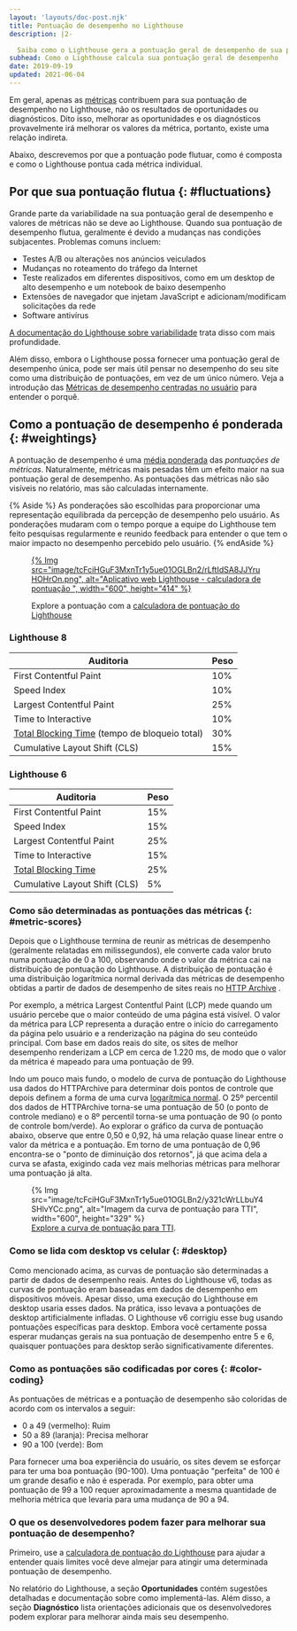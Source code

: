 ```yaml
---
layout: 'layouts/doc-post.njk'
title: Pontuação de desempenho no Lighthouse
description: |2-

  Saiba como o Lighthouse gera a pontuação geral de desempenho de sua página.
subhead: Como o Lighthouse calcula sua pontuação geral de desempenho
date: 2019-09-19
updated: 2021-06-04
---
```


Em geral, apenas as [métricas](/docs/lighthouse/performance/#metrics) contribuem para sua pontuação de desempenho no Lighthouse, não os resultados de oportunidades ou diagnósticos. Dito isso, melhorar as oportunidades e os diagnósticos provavelmente irá melhorar os valores da métrica, portanto, existe uma relação indireta.

Abaixo, descrevemos por que a pontuação pode flutuar, como é composta e como o Lighthouse pontua cada métrica individual.

## Por que sua pontuação flutua {: #fluctuations}

Grande parte da variabilidade na sua pontuação geral de desempenho e valores de métricas não se deve ao Lighthouse. Quando sua pontuação de desempenho flutua, geralmente é devido a mudanças nas condições subjacentes. Problemas comuns incluem:

- Testes A/B ou alterações nos anúncios veiculados
- Mudanças no roteamento do tráfego da Internet
- Teste realizados em diferentes dispositivos, como em um desktop de alto desempenho e um notebook de baixo desempenho
- Extensões de navegador que injetam JavaScript e adicionam/modificam solicitações da rede
- Software antivírus

[A documentação do Lighthouse sobre variabilidade](https://github.com/GoogleChrome/lighthouse/blob/master/docs/variability.md) trata disso com mais profundidade.

Além disso, embora o Lighthouse possa fornecer uma pontuação geral de desempenho única, pode ser mais útil pensar no desempenho do seu site como uma distribuição de pontuações, em vez de um único número. Veja a introdução das [Métricas de desempenho centradas no usuário](https://web.dev/articles/user-centric-performance-metrics) para entender o porquê.

## Como a pontuação de desempenho é ponderada {: #weightings}

A pontuação de desempenho é uma [média ponderada](https://www.wikihow.com/Calculate-Weighted-Average#Weighted_Averages_without_Percentages_sub) das *pontuações de métricas*. Naturalmente, métricas mais pesadas têm um efeito maior na sua pontuação geral de desempenho. As pontuações das métricas não são visíveis no relatório, mas são calculadas internamente.

{% Aside %} As ponderações são escolhidas para proporcionar uma representação equilibrada da percepção de desempenho pelo usuário. As ponderações mudaram com o tempo porque a equipe do Lighthouse tem feito pesquisas regularmente e reunido feedback para entender o que tem o maior impacto no desempenho percebido pelo usuário. {% endAside %}

<figure>
  <p data-md-type="paragraph"><a href="https://googlechrome.github.io/lighthouse/scorecalc/">     {% Img src="image/tcFciHGuF3MxnTr1y5ue01OGLBn2/rLftIdSA8JJYruHOHrOn.png", alt="Aplicativo web Lighthouse - calculadora de pontuação ", width="600", height="414" %}   </a></p>
  <figcaption>Explore a pontuação com a <a href="https://googlechrome.github.io/lighthouse/scorecalc/">calculadora de pontuação do Lighthouse</a></figcaption></figure>

### Lighthouse 8

<div class="table-wrapper scrollbar">
  <table>
    <thead>
      <tr>
        <th>Auditoria</th>
        <th>Peso</th>
      </tr>
    </thead>
    <tbody>
      <tr>
        <td>First Contentful Paint</td>
        <td>10%</td>
      </tr>
      <tr>
        <td>Speed Index</td>
        <td>10%</td>
      </tr>
      <tr>
        <td>Largest Contentful Paint</td>
        <td>25%</td>
      </tr>
      <tr>
        <td>Time to Interactive</td>
        <td>10%</td>
      </tr>
      <tr>
        <td>
<a href="/lighthouse-total-blocking-time/">Total Blocking Time</a> (tempo de bloqueio total)</td>
        <td>30%</td>
      </tr>
      <tr>
        <td>Cumulative Layout Shift (CLS)</td>
        <td>15%</td>
      </tr>
    </tbody>
  </table>
</div>

### Lighthouse 6

<div class="table-wrapper scrollbar">
  <table>
    <thead>
      <tr>
        <th>Auditoria</th>
        <th>Peso</th>
      </tr>
    </thead>
    <tbody>
      <tr>
        <td>First Contentful Paint</td>
        <td>15%</td>
      </tr>
      <tr>
        <td>Speed Index</td>
        <td>15%</td>
      </tr>
      <tr>
        <td>Largest Contentful Paint</td>
        <td>25%</td>
      </tr>
      <tr>
        <td>Time to Interactive</td>
        <td>15%</td>
      </tr>
      <tr>
        <td><a href="/lighthouse-total-blocking-time/">Total Blocking Time</a></td>
        <td>25%</td>
      </tr>
      <tr>
        <td>Cumulative Layout Shift (CLS)</td>
        <td>5%</td>
      </tr>
    </tbody>
  </table>
</div>

### Como são determinadas as pontuações das métricas {: #metric-scores}

Depois que o Lighthouse termina de reunir as métricas de desempenho (geralmente relatadas em milissegundos), ele converte cada valor bruto numa pontuação de 0 a 100, observando onde o valor da métrica cai na distribuição de pontuação do Lighthouse. A distribuição de pontuação é uma distribuição logarítmica normal derivada das métricas de desempenho obtidas a partir de dados de desempenho de sites reais no [HTTP Archive](https://httparchive.org/) .

Por exemplo, a métrica Largest Contentful Paint (LCP) mede quando um usuário percebe que o maior conteúdo de uma página está visível. O valor da métrica para LCP representa a duração entre o início do carregamento da página pelo usuário e a renderização na página do seu conteúdo principal. Com base em dados reais do site, os sites de melhor desempenho renderizam a LCP em cerca de 1.220 ms, de modo que o valor da métrica é mapeado para uma pontuação de 99.

Indo um pouco mais fundo, o modelo de curva de pontuação do Lighthouse usa dados do HTTPArchive para determinar dois pontos de controle que depois definem a forma de uma curva [logarítmica normal](https://en.wikipedia.org/wiki/Weber%E2%80%93Fechner_law). O 25º percentil dos dados de HTTPArchive torna-se uma pontuação de 50 (o ponto de controle mediano) e o 8º percentil torna-se uma pontuação de 90 (o ponto de controle bom/verde). Ao explorar o gráfico da curva de pontuação abaixo, observe que entre 0,50 e 0,92, há uma relação quase linear entre o valor da métrica e a pontuação. Em torno de uma pontuação de 0,96 encontra-se o "ponto de diminuição dos retornos", já que acima dela a curva se afasta, exigindo cada vez mais melhorias métricas para melhorar uma pontuação já alta.

<figure>   {% Img src="image/tcFciHGuF3MxnTr1y5ue01OGLBn2/y321cWrLLbuY4SHlvYCc.png", alt="Imagem da curva de pontuação para TTI", width="600", height="329" %}   <figcaption>     <a href="https://www.desmos.com/calculator/o98tbeyt1t">Explore a curva de pontuação para TTI</a>.   </figcaption></figure>

### Como se lida com desktop vs celular {: #desktop}

Como mencionado acima, as curvas de pontuação são determinadas a partir de dados de desempenho reais. Antes do Lighthouse v6, todas as curvas de pontuação eram baseadas em dados de desempenho em dispositivos móveis. Apesar disso, uma execução do Lighthouse em desktop usaria esses dados. Na prática, isso levava a pontuações de desktop artificialmente infladas. O Lighthouse v6 corrigiu esse bug usando pontuações específicas para desktop. Embora você certamente possa esperar mudanças gerais na sua pontuação de desempenho entre 5 e 6, quaisquer pontuações para desktop serão significativamente diferentes.

### Como as pontuações são codificadas por cores {: #color-coding}

As pontuações de métricas e a pontuação de desempenho são coloridas de acordo com os intervalos a seguir:

- 0 a 49 (vermelho): Ruim
- 50 a 89 (laranja): Precisa melhorar
- 90 a 100 (verde): Bom

Para fornecer uma boa experiência do usuário, os sites devem se esforçar para ter uma boa pontuação (90-100). Uma pontuação "perfeita" de 100 é um grande desafio e não é esperada. Por exemplo, para obter uma pontuação de 99 a 100 requer aproximadamente a mesma quantidade de melhoria métrica que levaria para uma mudança de 90 a 94.

### O que os desenvolvedores podem fazer para melhorar sua pontuação de desempenho?

Primeiro, use a [calculadora de pontuação do Lighthouse](https://googlechrome.github.io/lighthouse/scorecalc/)  para ajudar a entender quais limites você deve almejar para atingir uma determinada pontuação de desempenho.

No relatório do Lighthouse, a seção **Oportunidades** contém sugestões detalhadas e documentação sobre como implementá-las. Além disso, a seção **Diagnóstico** lista orientações adicionais que os desenvolvedores podem explorar para melhorar ainda mais seu desempenho.

<!--
We don't think users care about the historical scoring rubrics, but we'd still prefer to keep them around because X
## Historical versions

### Lighthouse 5

<div class="table-wrapper scrollbar">
  <table>
    <thead>
      <tr>
        <th>Audit</th>
        <th>Weight</th>
      </tr>
    </thead>
    <tbody>
      <tr>
        <td><a href="/first-contentful-paint/">First Contentful Paint</a></td>
        <td>20%</td>
      </tr>
      <tr>
        <td><a href="/speed-index/">Speed Index</a></td>
        <td>27%</td>
      </tr>
      <tr>
        <td><a href="/first-meaningful-paint/">First Meaningful Paint</a></td>
        <td>7%</td>
      </tr>
      <tr>
        <td><a href="/interactive/">Time to Interactive</a></td>
        <td>33%</td>
      </tr>
      <tr>
        <td><a href="/first-cpu-idle/">First CPU Idle</a></td>
        <td>13%</td>
      </tr>
    </tbody>
  </table>
</div>

### Lighthouse 3 and 4

<div class="table-wrapper scrollbar">
  <table>
    <thead>
      <tr>
        <th>Audit</th>
        <th>Weight</th>
      </tr>
    </thead>
    <tbody>
      <tr>
        <td><a href="/first-contentful-paint/">First Contentful Paint</a></td>
        <td>23%</td>
      </tr>
      <tr>
        <td><a href="/speed-index/">Speed Index</a></td>
        <td>27%</td>
      </tr>
      <tr>
        <td><a href="/first-meaningful-paint/">First Meaningful Paint</a></td>
        <td>7%</td>
      </tr>
      <tr>
        <td><a href="/interactive/">Time to Interactive</a></td>
        <td>33%</td>
      </tr>
      <tr>
        <td><a href="/first-cpu-idle/">First CPU Idle</a></td>
      </tr>
    </tbody>
  </table>
</div>

### Lighthouse 2

<div class="table-wrapper scrollbar">
  <table>
    <thead>
      <tr>
        <th>Audit</th>
        <th>Weight</th>
      </tr>
    </thead>
    <tbody>
      <tr>
        <td><a href="/first-contentful-paint/">First Contentful Paint</a></td>
        <td>6%</td>
      </tr>
      <tr>
        <td><a href="/speed-index/">Speed Index</a></td>
        <td>6%</td>
      </tr>
      <tr>
        <td><a href="/first-meaningful-paint/">First Meaningful Paint</a></td>
        <td>29%</td>
      </tr>
      <tr>
        <td><a href="/interactive/">Time to Interactive</a></td>
        <td>29%</td>
      </tr>
      <tr>
        <td><a href="/first-cpu-idle/">First CPU Idle</a></td>
        <td>29%</td>
      </tr>
    </tbody>
  </table>
</div>

-->
